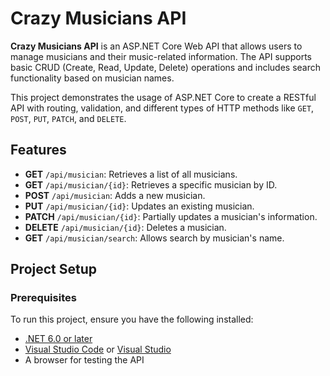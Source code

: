 # Crazy Musicians API

**Crazy Musicians API** is an ASP.NET Core Web API that allows users to manage musicians and their music-related information. The API supports basic CRUD (Create, Read, Update, Delete) operations and includes search functionality based on musician names.

This project demonstrates the usage of ASP.NET Core to create a RESTful API with routing, validation, and different types of HTTP methods like `GET`, `POST`, `PUT`, `PATCH`, and `DELETE`.

## Features

- **GET** `/api/musician`: Retrieves a list of all musicians.
- **GET** `/api/musician/{id}`: Retrieves a specific musician by ID.
- **POST** `/api/musician`: Adds a new musician.
- **PUT** `/api/musician/{id}`: Updates an existing musician.
- **PATCH** `/api/musician/{id}`: Partially updates a musician's information.
- **DELETE** `/api/musician/{id}`: Deletes a musician.
- **GET** `/api/musician/search`: Allows search by musician's name.

## Project Setup

### Prerequisites

To run this project, ensure you have the following installed:

- [.NET 6.0 or later](https://dotnet.microsoft.com/download)
- [Visual Studio Code](https://code.visualstudio.com/) or [Visual Studio](https://visualstudio.microsoft.com/)
- A browser for testing the API
